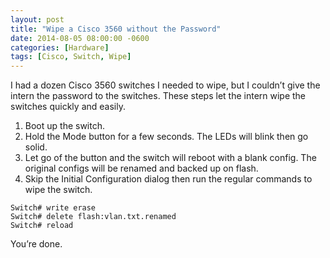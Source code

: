 ```yaml
---
layout: post
title: "Wipe a Cisco 3560 without the Password"
date: 2014-08-05 08:00:00 -0600
categories: [Hardware]
tags: [Cisco, Switch, Wipe]
---
```


I had a dozen Cisco 3560 switches I needed to wipe, but I couldn’t give the intern the password to the switches. These steps let the intern wipe the switches quickly and easily.

1. Boot up the switch.
1. Hold the Mode button for a few seconds. The LEDs will blink then go solid.
1. Let go of the button and the switch will reboot with a blank config. The original configs will be renamed and backed up on flash.
1. Skip the Initial Configuration dialog then run the regular commands to wipe the switch.

```
Switch# write erase
Switch# delete flash:vlan.txt.renamed
Switch# reload
```

You’re done.
